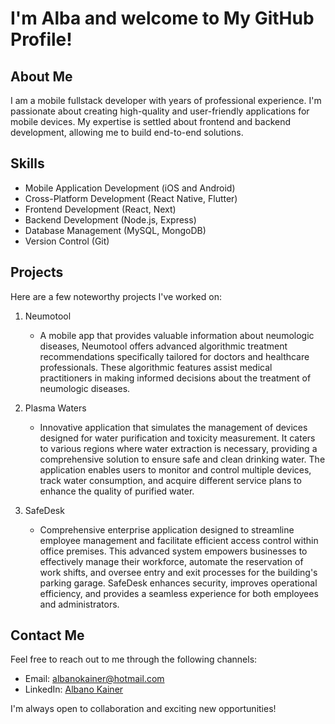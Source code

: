 # I'm Alba and welcome to My GitHub Profile!

## About Me
I am a mobile fullstack developer with years of professional experience. I'm passionate about creating high-quality and user-friendly applications for mobile devices. My expertise is settled about frontend and backend development, allowing me to build end-to-end solutions.

## Skills
- Mobile Application Development (iOS and Android)
- Cross-Platform Development (React Native, Flutter)
- Frontend Development (React, Next)
- Backend Development (Node.js, Express)
- Database Management (MySQL, MongoDB)
- Version Control (Git)

## Projects
Here are a few noteworthy projects I've worked on:

1. Neumotool
   - A mobile app that provides valuable information about neumologic diseases, Neumotool offers advanced algorithmic treatment recommendations specifically tailored for doctors and healthcare professionals. These algorithmic features assist medical practitioners in making informed decisions about the treatment of neumologic diseases.

2. Plasma Waters
   - Innovative application that simulates the management of devices designed for water purification and toxicity measurement. It caters to various regions where water extraction is necessary, providing a comprehensive solution to ensure safe and clean drinking water. The application enables users to monitor and control multiple devices, track water consumption, and acquire different service plans to enhance the quality of purified water.

3. SafeDesk
   - Comprehensive enterprise application designed to streamline employee management and facilitate efficient access control within office premises. This advanced system empowers businesses to effectively manage their workforce, automate the reservation of work shifts, and oversee entry and exit processes for the building's parking garage. SafeDesk enhances security, improves operational efficiency, and provides a seamless experience for both employees and administrators.

## Contact Me
Feel free to reach out to me through the following channels:

- Email: albanokainer@hotmail.com
- LinkedIn: [Albano Kainer](https://www.linkedin.com/in/albanokainer/)

I'm always open to collaboration and exciting new opportunities!
